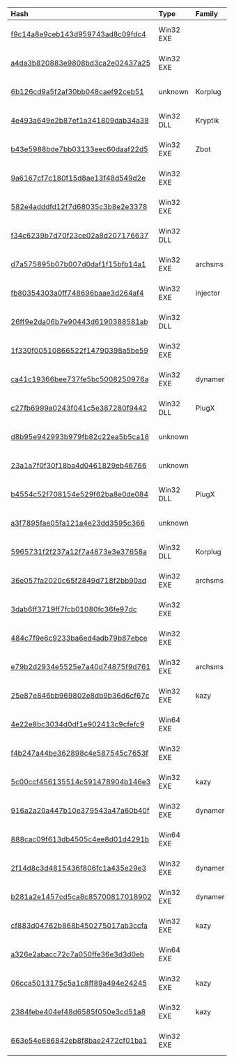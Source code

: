 |Hash|Type|Family|First_Seen|Name|
|:--|:--|:--|:--|:--|
|[f9c14a8e9ceb143d959743ad8c09fdc4](https://www.virustotal.com/gui/file/f9c14a8e9ceb143d959743ad8c09fdc4)|Win32 EXE||2018-05-08 04:17:37|/home/virustotal/sample/F9C14A8E9CEB143D959743AD8C09FDC4|
|[a4da3b820883e9808bd3ca2e02437a25](https://www.virustotal.com/gui/file/a4da3b820883e9808bd3ca2e02437a25)|Win32 EXE||2018-05-07 12:49:11|/home/virustotal/sample/A4DA3B820883E9808BD3CA2E02437A25|
|[6b126cd9a5f2af30bb048caef92ceb51](https://www.virustotal.com/gui/file/6b126cd9a5f2af30bb048caef92ceb51)|unknown|Korplug|2015-09-09 14:20:42|/home/virustotal/sample/6B126CD9A5F2AF30BB048CAEF92CEB51|
|[4e493a649e2b87ef1a341809dab34a38](https://www.virustotal.com/gui/file/4e493a649e2b87ef1a341809dab34a38)|Win32 DLL|Kryptik|2015-09-09 14:20:17|/home/virustotal/sample/4E493A649E2B87EF1A341809DAB34A38|
|[b43e5988bde7bb03133eec60daaf22d5](https://www.virustotal.com/gui/file/b43e5988bde7bb03133eec60daaf22d5)|Win32 EXE|Zbot|2015-07-02 00:57:06|/home/virustotal/sample/B43E5988BDE7BB03133EEC60DAAF22D5|
|[9a6167cf7c180f15d8ae13f48d549d2e](https://www.virustotal.com/gui/file/9a6167cf7c180f15d8ae13f48d549d2e)|Win32 EXE||2015-06-19 10:42:29|/home/virustotal/sample/9A6167CF7C180F15D8AE13F48D549D2E|
|[582e4adddfd12f7d68035c3b8e2e3378](https://www.virustotal.com/gui/file/582e4adddfd12f7d68035c3b8e2e3378)|Win32 EXE||2015-06-12 16:48:52|/home/virustotal/sample/582E4ADDDFD12F7D68035C3B8E2E3378|
|[f34c6239b7d70f23ce02a8d207176637](https://www.virustotal.com/gui/file/f34c6239b7d70f23ce02a8d207176637)|Win32 DLL||2015-06-04 07:09:35|/home/virustotal/sample/F34C6239B7D70F23CE02A8D207176637|
|[d7a575895b07b007d0daf1f15bfb14a1](https://www.virustotal.com/gui/file/d7a575895b07b007d0daf1f15bfb14a1)|Win32 EXE|archsms|2015-06-01 14:55:24|/home/virustotal/sample/D7A575895B07B007D0DAF1F15BFB14A1|
|[fb80354303a0ff748696baae3d264af4](https://www.virustotal.com/gui/file/fb80354303a0ff748696baae3d264af4)|Win32 EXE|injector|2015-05-29 09:13:26|/home/virustotal/sample/FB80354303A0FF748696BAAE3D264AF4|
|[26ff9e2da06b7e90443d6190388581ab](https://www.virustotal.com/gui/file/26ff9e2da06b7e90443d6190388581ab)|Win32 DLL||2015-05-16 18:22:18|/home/virustotal/sample/26FF9E2DA06B7E90443D6190388581AB|
|[1f330f00510866522f14790398a5be59](https://www.virustotal.com/gui/file/1f330f00510866522f14790398a5be59)|Win32 EXE||2015-04-14 04:25:44|coInst.exe|
|[ca41c19366bee737fe5bc5008250976a](https://www.virustotal.com/gui/file/ca41c19366bee737fe5bc5008250976a)|Win32 EXE|dynamer|2014-11-10 11:28:02|/home/virustotal/sample/CA41C19366BEE737FE5BC5008250976A|
|[c27fb6999a0243f041c5e387280f9442](https://www.virustotal.com/gui/file/c27fb6999a0243f041c5e387280f9442)|Win32 DLL|PlugX|2014-11-07 02:39:49|/home/virustotal/sample/C27FB6999A0243F041C5E387280F9442|
|[d8b95e942993b979fb82c22ea5b5ca18](https://www.virustotal.com/gui/file/d8b95e942993b979fb82c22ea5b5ca18)|unknown||2014-11-07 02:39:36|/home/virustotal/sample/D8B95E942993B979FB82C22EA5B5CA18|
|[23a1a7f0f30f18ba4d0461829eb46766](https://www.virustotal.com/gui/file/23a1a7f0f30f18ba4d0461829eb46766)|unknown||2014-11-04 09:20:39|/home/virustotal/sample/23A1A7F0F30F18BA4D0461829EB46766|
|[b4554c52f708154e529f62ba8e0de084](https://www.virustotal.com/gui/file/b4554c52f708154e529f62ba8e0de084)|Win32 DLL|PlugX|2014-11-04 09:18:55|/home/virustotal/sample/B4554C52F708154E529F62BA8E0DE084|
|[a3f7895fae05fa121a4e23dd3595c366](https://www.virustotal.com/gui/file/a3f7895fae05fa121a4e23dd3595c366)|unknown||2014-10-29 09:05:15|/home/virustotal/sample/A3F7895FAE05FA121A4E23DD3595C366|
|[5965731f2f237a12f7a4873e3e37658a](https://www.virustotal.com/gui/file/5965731f2f237a12f7a4873e3e37658a)|Win32 DLL|Korplug|2014-10-28 09:31:15|/home/virustotal/sample/5965731F2F237A12F7A4873E3E37658A|
|[36e057fa2020c65f2849d718f2bb90ad](https://www.virustotal.com/gui/file/36e057fa2020c65f2849d718f2bb90ad)|Win32 EXE|archsms|2014-09-04 10:32:59|/home/virustotal/sample/36E057FA2020C65F2849D718F2BB90AD|
|[3dab6ff3719ff7fcb01080fc36fe97dc](https://www.virustotal.com/gui/file/3dab6ff3719ff7fcb01080fc36fe97dc)|Win32 EXE||2014-08-28 13:28:17|/home/virustotal/sample/3DAB6FF3719FF7FCB01080FC36FE97DC|
|[484c7f9e6c9233ba6ed4adb79b87ebce](https://www.virustotal.com/gui/file/484c7f9e6c9233ba6ed4adb79b87ebce)|Win32 EXE||2014-05-22 15:05:43|/home/virustotal/sample/484C7F9E6C9233BA6ED4ADB79B87EBCE|
|[e79b2d2934e5525e7a40d74875f9d761](https://www.virustotal.com/gui/file/e79b2d2934e5525e7a40d74875f9d761)|Win32 EXE|archsms|2014-04-23 07:26:22|/home/virustotal/sample/E79B2D2934E5525E7A40D74875F9D761|
|[25e87e846bb969802e8db9b36d6cf67c](https://www.virustotal.com/gui/file/25e87e846bb969802e8db9b36d6cf67c)|Win32 EXE|kazy|2014-02-18 00:51:56|/home/virustotal/sample/25E87E846BB969802E8DB9B36D6CF67C|
|[4e22e8bc3034d0df1e902413c9cfefc9](https://www.virustotal.com/gui/file/4e22e8bc3034d0df1e902413c9cfefc9)|Win64 EXE||2013-12-18 12:28:13|/home/virustotal/sample/4E22E8BC3034D0DF1E902413C9CFEFC9|
|[f4b247a44be362898c4e587545c7653f](https://www.virustotal.com/gui/file/f4b247a44be362898c4e587545c7653f)|Win32 EXE||2013-11-06 08:20:41|/home/virustotal/sample/F4B247A44BE362898C4E587545C7653F|
|[5c00ccf456135514c591478904b146e3](https://www.virustotal.com/gui/file/5c00ccf456135514c591478904b146e3)|Win32 EXE|kazy|2013-11-06 01:39:07|/home/virustotal/sample/5C00CCF456135514C591478904B146E3|
|[916a2a20a447b10e379543a47a60b40f](https://www.virustotal.com/gui/file/916a2a20a447b10e379543a47a60b40f)|Win32 EXE|dynamer|2013-10-05 07:29:23|/home/virustotal/sample/916A2A20A447B10E379543A47A60B40F|
|[888cac09f613db4505c4ee8d01d4291b](https://www.virustotal.com/gui/file/888cac09f613db4505c4ee8d01d4291b)|Win64 EXE||2013-09-10 23:04:32|/home/virustotal/sample/888CAC09F613DB4505C4EE8D01D4291B|
|[2f14d8c3d4815436f806fc1a435e29e3](https://www.virustotal.com/gui/file/2f14d8c3d4815436f806fc1a435e29e3)|Win32 EXE|dynamer|2013-09-10 23:00:11|/home/virustotal/sample/2F14D8C3D4815436F806FC1A435E29E3|
|[b281a2e1457cd5ca8c85700817018902](https://www.virustotal.com/gui/file/b281a2e1457cd5ca8c85700817018902)|Win32 EXE|dynamer|2013-08-25 01:09:29|/home/virustotal/sample/B281A2E1457CD5CA8C85700817018902|
|[cf883d04762b868b450275017ab3ccfa](https://www.virustotal.com/gui/file/cf883d04762b868b450275017ab3ccfa)|Win32 EXE|kazy|2013-08-14 13:58:49|/home/virustotal/sample/CF883D04762B868B450275017AB3CCFA|
|[a326e2abacc72c7a050ffe36e3d3d0eb](https://www.virustotal.com/gui/file/a326e2abacc72c7a050ffe36e3d3d0eb)|Win64 EXE||2013-07-31 17:52:17|/home/virustotal/sample/A326E2ABACC72C7A050FFE36E3D3D0EB|
|[06cca5013175c5a1c8ff89a494e24245](https://www.virustotal.com/gui/file/06cca5013175c5a1c8ff89a494e24245)|Win32 EXE|kazy|2013-07-17 14:48:32|/home/virustotal/sample/06CCA5013175C5A1C8FF89A494E24245|
|[2384febe404ef48d6585f050e3cd51a8](https://www.virustotal.com/gui/file/2384febe404ef48d6585f050e3cd51a8)|Win32 EXE|kazy|2013-04-23 13:16:41|/home/virustotal/sample/2384FEBE404EF48D6585F050E3CD51A8|
|[663e54e686842eb8f8bae2472cf01ba1](https://www.virustotal.com/gui/file/663e54e686842eb8f8bae2472cf01ba1)|Win32 EXE||2013-01-01 06:21:24|/home/virustotal/sample/663E54E686842EB8F8BAE2472CF01BA1|
